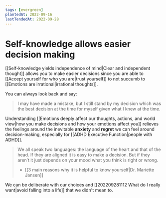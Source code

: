 ```yaml
---
tags: [evergreen]
plantedAt: 2022-09-16
lastTendedAt: 2022-09-28
---
```


# Self-knowledge allows easier decision making

[[Self-knowledge yields independence of mind|Clear and independent thought]] allows you to make easier decisions since you are able to [[Accept yourself for who you are|trust yourself]] to not succumb to [[Emotions are irrational|irrational thoughts]].

You can always look back and say:

> I may have made a mistake, but I still stand by my decision which was the best decision at the time for myself given what I knew at the time.

Understanding [[Emotions deeply affect our thoughts, actions, and world view|how you make decisions and how your emotions affect you]] relieves the feelings around the inevitable **anxiety** and **regret** we can feel around decision-making, especially for [[ADHD Executive Function|people with ADHD]].

> We all speak two languages: the language of the heart and that of the head. If they are aligned it is easy to make a decision. But if they aren’t it just depends on your mood what you think is right or wrong.
> - [[3 main reasons why it is helpful to know yourself|Dr. Mariette Jansen]]

We can be deliberate with our choices and [[202209281112 What do I really want|avoid falling into a life]] that we didn't mean to.
